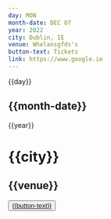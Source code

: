 ```yaml
---
day: MON
month-date: DEC O7
year: 2022
city: Dublin, IE
venue: Whelansgfds's
button-text: Tickets
link: https://www.google.ie
---
```


<div class=" w-full grid grid-cols-10 sm:grid-cols-8 bg-gray-200">
  <div class="relative bg-gray-800  rounded-md text-center m-2 col-span-2 sm:col-span-2">
    <div class="absolute top-1/2 left-1/2 -translate-x-1/2 -translate-y-1/2">
      <p class="text-white">{{day}}</p>
      <h2 class="  text-white font-bold text-lg ">{{month-date}}</h2>
      <p class="text-white">{{year}}</p>
    </div>
  </div>
  <div class="py-6 px-0 sm:p-4 col-span-6 sm:col-span-4 text-gray-800 flex-col sm:flex justify-start">
      <h1 class="text-2xl mr-2">{{city}}</h1>
      <h2 class="text-2xl mr-2 mb-2">{{venue}}</h2>
  </div>
  <div class="col-span-2 sm:col-span-2 relative">
        <button class="absolute top-1/2 left-1/2 -translate-x-1/2 -translate-y-1/2"><a href="{{link}}" 
            class="bg-red-800 text-white py-1 px-2 rounded animate-pulse">{{button-text}}</a></button>
  </div>
</div>


